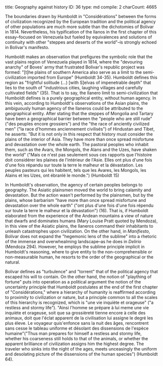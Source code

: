 title:          ​Geography against history
ID:             36
type:           md
compile:        2
charCount:      4665


The boundaries drawn by Humboldt in "Considérations" between the forms of civilization recognized by the European tradition and the political agency of other populations are much more subtle than the dichotomies of Bolivar in 1814. Nevertheless, his typification of the llanos in the first chapter of this essay–focused on Venezuela but fueled by equivalences and solutions of continuity with other "steppes and deserts of the world"–is strongly echoed in Bolívar's manifesto.

Humboldt makes an observation that prefigures the symbolic role that the vast plains region of Venezuela played in 1814, where the "devouring anarchy" of Boves' army that frustrated Bolivar's republic project was formed: "[t]he plains of southern America also serve as a limit to the semi-civilization imported from Europe" (Humboldt 34-35). Humboldt defines this region as "frightful solitude (…) [with S]elvas of impenetrable depth" that lies to the south of "industrious cities, laughing villages and carefully cultivated fields" (35). That is to say, the llanero limit to semi-civilization that Humboldt defines is a purely geographical entity, without human agency. In this vein, according to Humboldt's observations of the Asian plains, the ambiguously human agency of the llaneros could be attributed to the geographical entity. After stating that the steppes of Mongolia and Tartary have been a geographical barrier between the "people who are still rude" ("des peuples encore grossiers") and the "the race of anciently civilized men" ("la race d'hommes anciennement civilisés") of Hindustan and Tibet, he asserts: "But it is not only in this respect that history must consider the plains of the interior of Asia. They have more than once spread misfortune and devastation over the whole earth. The pastoral peoples who inhabit them, such as the Avars, the Mongols, the Alans and the Uzes, have shaken the world" ("Mais ce n'est pas seulement sous ces rapports que l'histoire doit considérer les plaines de l'intérieur de l'Asie. Elles ont plus d'une fois d'une fois répandu sur toute la terre le malheur et la dévastation. Les peuples pasteurs qui les habitent, tels que les Avares, les Mongols, les Alains et les Uzes, ont ébranlé le monde.") (Humboldt 15)

In Humboldt's observation, the agency of certain peoples belongs to geography. The Asiatic plainsmen moved the world to bring calamity and devastation. But the action wasn't performed by the plainsmen, but by the plains, whose barbarism "have more than once spread misfortune and devastation over the whole earth" ("ont plus d'une fois d'une fois répendu sur toute la terre le malheur et la dévastation") (16). That is, if Humboldt elaborated from the experience of the Andean mountains a view of nature that dwarfs and dominates humans (Mary Louise Pratt quoted by Mendoza), in this view of the Asiatic plains, the llaneros command their inhabitants to unleash catastrophes upon civilization.  On the other hand, in _Manifiesto_, Bolívar does not expand the "hegemonic lens of the sublime" into a rhetoric of the immense and overwhealming landscape–as he does in _Delirio_ (Mendoza 294). However, he employs the sublime principle implicit in Humboldt's reasoning, where to give entity to the non-comprehensible or non-measurable human, he resorts to the order of the geographical or the natural.

Bolivar defines as "turbulence" and "torrent" that of the political agency that escaped his will to contain. On the other hand, the notion of "plaything of fortune" puts into operation as a political argument the notion of the uncertainty principle that Humboldt postulates at the end of the first chapter of "Considérations," where a hierarchy of humanity is reaffirmed according to proximity to civilization or nature, but a principle common to all the scales of this hierarchy is recognized, which is "une vie inquiète et orageuse" ("a restless and stormy life"). "Ainsi l'homme se prépare à lui meme une vie inquiète et orageuse, soit que sa grossièreté tienne encore à celle des animaux, doit que l'éclat apparent de la civilisation lui assigne le degré les plus éleve. Le voyageur quis'enfonce sans la nuit des âges, rencontrent sans cesse le tableau uniforme et désolant des dissensions de l'espèce humaine"("Thus man prepares for himself a restless and stormy life, whether his coarseness still holds to that of the animals, or whether the apparent brilliance of civilization assigns him the highest degree. The traveler who sinks into the night of the ages, meets unceasingly the uniform and desolating picture of the dissensions of the human species") <!-- comentar la cita y explicar por qué importa-->(Humboldt 64).

